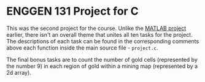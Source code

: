 ENGGEN 131 Project for C
========================

This was the second project for the course. Unlike the [MATLAB project](https://github.com/ErnWong/greedywalk) earlier, there isn't an overall theme that unites all ten tasks for the project. The descriptions of each task can be found in the corresponding comments above each function inside the main source file - `project.c`.

The final bonus tasks are to count the number of gold cells (represented by the number 9) in each region of gold within a mining map (represented by a 2d array).
